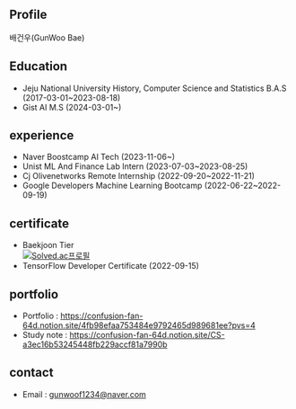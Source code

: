 ## Profile
배건우(GunWoo Bae)
## Education
* Jeju National University History, Computer Science and Statistics B.A.S (2017-03-01~2023-08-18)
* Gist AI M.S (2024-03-01~)
## experience
* Naver Boostcamp AI Tech (2023-11-06~)
* Unist ML And Finance Lab Intern (2023-07-03~2023-08-25)
* Cj Olivenetworks Remote Internship (2022-09-20~2022-11-21)
* Google Developers Machine Learning Bootcamp (2022-06-22~2022-09-19)
## certificate
* Baekjoon Tier
<br>[![Solved.ac프로필](http://mazassumnida.wtf/api/v2/generate_badge?boj=gunwoof)](https://solved.ac/gunwoof)
* TensorFlow Developer Certificate (2022-09-15)
## portfolio
* Portfolio : https://confusion-fan-64d.notion.site/4fb98efaa753484e9792465d989681ee?pvs=4
* Study note : https://confusion-fan-64d.notion.site/CS-a3ec16b53245448fb229accf81a7990b
## contact 
* Email : gunwoof1234@naver.com


<!--
**gunwoof/gunwoof** is a ✨ _special_ ✨ repository because its `README.md` (this file) appears on your GitHub profile.

Here are some ideas to get you started:

- 🔭 I’m currently working on ...
- 🌱 I’m currently learning ...
- 👯 I’m looking to collaborate on ...
- 🤔 I’m looking for help with ...
- 💬 Ask me about ...
- 📫 How to reach me: ...
- 😄 Pronouns: ...
- ⚡ Fun fact: ...
-->
